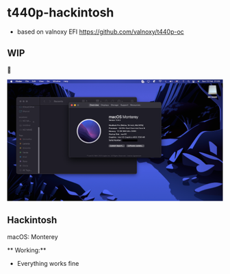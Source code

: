 # t440p-hackintosh
- based on valnoxy EFI https://github.com/valnoxy/t440p-oc
## WIP
:construction: 

![](/images/t440-monterey.png)

## Hackintosh
macOS: Monterey

** Working:**
- Everything works fine

